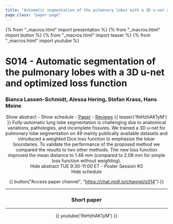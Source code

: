 ```yaml
---
title: "Automatic segmentation of the pulmonary lobes with a 3D u-net and optimized loss function"
page_class: "paper-page"
---
```


{% from "_macros.html" import presentation %}
{% from "_macros.html" import button %}
{% from "_macros.html" import teaser %}
{% from "_macros.html" import youtube %}

# S014 - Automatic segmentation of the pulmonary lobes with a 3D u-net and optimized loss function


### Bianca Lassen-Schmidt, Alessa Hering, Stefan Krass, Hans Meine

<center><a class="toggle_visibility" data-selector=".paper_abstract" data-level="3">Show abstract</a>
        - <a class="toggle_visibility" data-selector=".paper_qa" data-level="3">Show schedule</a>
        - <a href="https://openreview.net/pdf?id=AkziGgmwl">Paper</a>
        - <a href="https://openreview.net/forum?id=AkziGgmwl">Reviews</a>
        {{ teaser('IfeHzhAK1yM') }}

<span class="paper_abstract">
        Fully-automatic lung lobe segmentation is challenging due to anatomical variations, pathologies, and incomplete fissures. We trained a 3D u-net for pulmonary lobe segmentation on 49 mainly publically available datasets and introduced a weighted Dice loss function to emphasize the lobar boundaries. To validate the performance of the proposed method we compared the results to two other methods. The new loss function improved the mean distance to 1.46 mm (compared to 2.08 mm for simple loss function without weighting).
        <span class="actions">
  <br/>
  <a class="toggle_visibility" data-level="2">Hide abstract</a></span>
</span>

<span class="paper_qa">
        TUE 9:30-11:00 ET - Poster Session #3
        <br/>
        <span class="actions"><a class="toggle_visibility" data-level="2">Hide schedule</a></span>
</span>

{{ button("Access paper channel", "https://chat.midl.io/channel/s014") }}

---

### Short paper

---

{{ youtube('IfeHzhAK1yM') }}